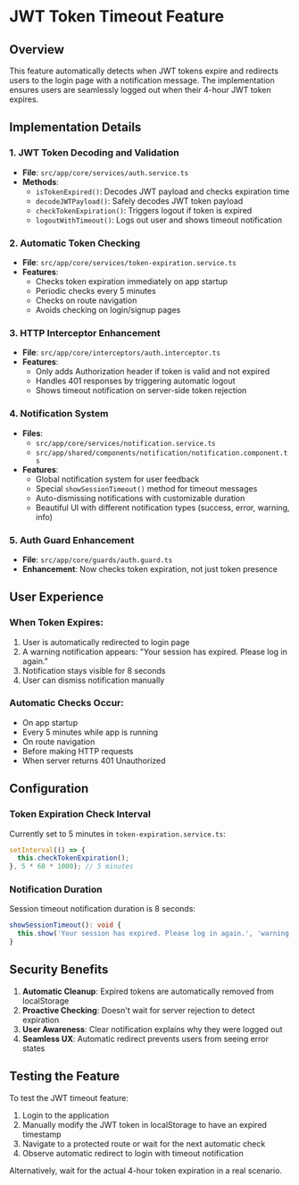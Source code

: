 # JWT Token Timeout Feature

## Overview
This feature automatically detects when JWT tokens expire and redirects users to the login page with a notification message. The implementation ensures users are seamlessly logged out when their 4-hour JWT token expires.

## Implementation Details

### 1. JWT Token Decoding and Validation
- **File**: `src/app/core/services/auth.service.ts`
- **Methods**: 
  - `isTokenExpired()`: Decodes JWT payload and checks expiration time
  - `decodeJWTPayload()`: Safely decodes JWT token payload
  - `checkTokenExpiration()`: Triggers logout if token is expired
  - `logoutWithTimeout()`: Logs out user and shows timeout notification

### 2. Automatic Token Checking
- **File**: `src/app/core/services/token-expiration.service.ts`
- **Features**:
  - Checks token expiration immediately on app startup
  - Periodic checks every 5 minutes
  - Checks on route navigation
  - Avoids checking on login/signup pages

### 3. HTTP Interceptor Enhancement
- **File**: `src/app/core/interceptors/auth.interceptor.ts`
- **Features**:
  - Only adds Authorization header if token is valid and not expired
  - Handles 401 responses by triggering automatic logout
  - Shows timeout notification on server-side token rejection

### 4. Notification System
- **Files**: 
  - `src/app/core/services/notification.service.ts`
  - `src/app/shared/components/notification/notification.component.ts`
- **Features**:
  - Global notification system for user feedback
  - Special `showSessionTimeout()` method for timeout messages
  - Auto-dismissing notifications with customizable duration
  - Beautiful UI with different notification types (success, error, warning, info)

### 5. Auth Guard Enhancement
- **File**: `src/app/core/guards/auth.guard.ts`
- **Enhancement**: Now checks token expiration, not just token presence

## User Experience

### When Token Expires:
1. User is automatically redirected to login page
2. A warning notification appears: "Your session has expired. Please log in again."
3. Notification stays visible for 8 seconds
4. User can dismiss notification manually

### Automatic Checks Occur:
- On app startup
- Every 5 minutes while app is running
- On route navigation
- Before making HTTP requests
- When server returns 401 Unauthorized

## Configuration

### Token Expiration Check Interval
Currently set to 5 minutes in `token-expiration.service.ts`:
```typescript
setInterval(() => {
  this.checkTokenExpiration();
}, 5 * 60 * 1000); // 5 minutes
```

### Notification Duration
Session timeout notification duration is 8 seconds:
```typescript
showSessionTimeout(): void {
  this.show('Your session has expired. Please log in again.', 'warning', 8000);
}
```

## Security Benefits

1. **Automatic Cleanup**: Expired tokens are automatically removed from localStorage
2. **Proactive Checking**: Doesn't wait for server rejection to detect expiration
3. **User Awareness**: Clear notification explains why they were logged out
4. **Seamless UX**: Automatic redirect prevents users from seeing error states

## Testing the Feature

To test the JWT timeout feature:

1. Login to the application
2. Manually modify the JWT token in localStorage to have an expired timestamp
3. Navigate to a protected route or wait for the next automatic check
4. Observe automatic redirect to login with timeout notification

Alternatively, wait for the actual 4-hour token expiration in a real scenario. 
